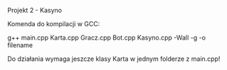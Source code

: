Projekt 2 - Kasyno

Komenda do kompilacji w GCC:

g++ main.cpp Karta.cpp Gracz.cpp Bot.cpp Kasyno.cpp -Wall -g -o filename

Do działania wymaga jeszcze klasy Karta w jednym folderze z main.cpp!
